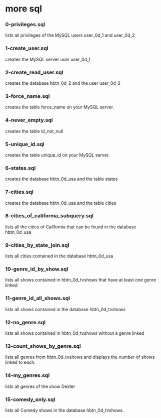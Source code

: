 # more sql
### 0-privileges.sql
lists all privileges of the MySQL users user_0d_1 and user_0d_2
### 1-create_user.sql
creates the MySQL server user user_0d_1
### 2-create_read_user.sql
creates the database hbtn_0d_2 and the user user_0d_2
### 3-force_name.sql
creates the table force_name on your MySQL server.
### 4-never_empty.sql
creates the table id_not_null
### 5-unique_id.sql
creates the table unique_id on your MySQL server.
### 6-states.sql
creates the database hbtn_0d_usa and the table states
### 7-cities.sql
creates the database hbtn_0d_usa and the table cities
### 8-cities_of_california_subquery.sql
lists all the cities of California that can be found in the database hbtn_0d_usa
### 9-cities_by_state_join.sql
lists all cities contained in the database hbtn_0d_usa
### 10-genre_id_by_show.sql
lists all shows contained in hbtn_0d_tvshows that have at least one genre linked
### 11-genre_id_all_shows.sql
lists all shows contained in the database hbtn_0d_tvshows
### 12-no_genre.sql
lists all shows contained in hbtn_0d_tvshows without a genre linked
### 13-count_shows_by_genre.sql
lists all genres from hbtn_0d_tvshows and displays the number of shows linked to each.
### 14-my_genres.sql
lists all genres of the show Dexter
### 15-comedy_only.sql
lists all Comedy shows in the database hbtn_0d_tvshows.
